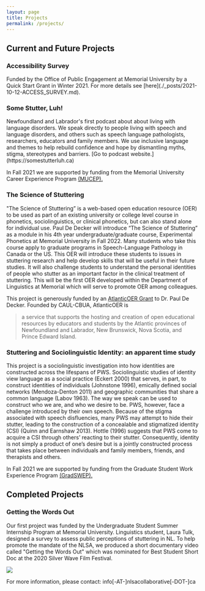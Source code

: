 ```yaml
---
layout: page
title: Projects
permalink: /projects/
---
```

<h2>Current and Future Projects</h2>
<h3>Accessibility Survey</h3>
Funded by the Office of Public Engagement at Memorial University by a Quick Start Grant in Winter 2021. For more details see [here](./_posts/2021-10-12-ACCESS_SURVEY.md).

<h3>Some Stutter, Luh!</h3>
Newfoundland and Labrador's first podcast about about living with language disorders. We speak directly to people living with speech and language disorders, and others such as speech language pathologists, researchers, educators and family members. We use inclusive language and themes to help rebuild confidence and hope by dismantling myths, stigma, stereotypes and barriers. [Go to podcast website.](https://somestutterluh.ca)

In Fall 2021 we are supported by funding from the Memorial University Career Experience Program [(MUCEP).](https://www.mun.ca/student/career-services/faculty-and-staff-hire-student-staff/memorials-undergraduate-career-experience-program/)

<h3>The Science of Stuttering</h3>
"The Science of Stuttering” is a web-based open education resource (OER) to be used as part of an existing university or college level course in phonetics, sociolinguistics, or clinical phonetics, but can also stand alone for individual use. Paul De Decker will introduce “The Science of Stuttering” as a module in his 4th year undergraduate/graduate course, Experimental Phonetics at Memorial University in Fall 2022. Many students who take this course apply to graduate programs in Speech-Language Pathology in Canada or the US. This OER will introduce these students to issues in stuttering research and help develop skills that will be useful in their future studies. It will also challenge students to understand the personal identities of people who stutter as an important factor in the clinical treatment of stuttering. This will be the first OER developed within the Department of Linguistics at Memorial which will serve to promote OER among colleagues.

This project is generously funded by an [AtlanticOER Grant](https://atlanticoer-relatlantique.ca/) to Dr. Paul De Decker. Founded by CAUL-CBUA, AtlanticOER is

> a service that supports the hosting and creation of open educational resources by educators and students by the Atlantic provinces of Newfoundland and Labrador, New Brunswick, Nova Scotia, and Prince Edward Island.


<h3>Stuttering and Sociolinguistic Identity: an apparent time study</h3>
This project is a sociolinguistic investigation into how identities are constructed across the lifespans of PWS. Sociolinguistic studies of identity view language as a social practice (Eckert 2000) that serves, in part, to construct identities of individuals (Johnstone 1996), emically defined social networks (Mendoza-Denton 2011) and geographic communities that share a common language (Labov 1963). The way we speak can be used to construct who we are, and who we desire to be. PWS, however, face a challenge introduced by their own speech. Because of the stigma associated with speech disfluencies, many PWS may attempt to hide their stutter, leading to the construction of a concealable and stigmatized identity (CSI) (Quinn and Earnshaw 2013). Hottle (1996) suggests that PWS come to acquire a CSI through others’ reacting to their stutter. Consequently, identity is not simply a product of one’s desire but is a jointly constructed process that takes place between individuals and family members, friends, and therapists and others.

In Fall 2021 we are supported by funding from the Graduate Student Work Experience Program [(GradSWEP).](https://www.mun.ca/student/career-services/faculty-and-staff-hire-student-staff/memorials-undergraduate-career-experience-program/)

<h2>Completed Projects</h2>
<h3>Getting the Words Out</h3>
Our first project was funded by the Undergraduate Student Summer Internship Program at Memorial University. Linguistics student, Laura Tulk, designed a survey to assess public perceptions of stuttering in NL. To help promote the mandate of the NLSA, we produced a short documentary video called "Getting the Words Out" which was nominated for Best Student Short Doc at the 2020 Silver Wave Film Festival.

[![](http://img.youtube.com/vi/q5qlJvbfsCk/0.jpg)](http://www.youtube.com/watch?v=q5qlJvbfsCk "Getting the Words Out")


For more information, please contact: info[-AT-]nlsacollaborative[-DOT-]ca
